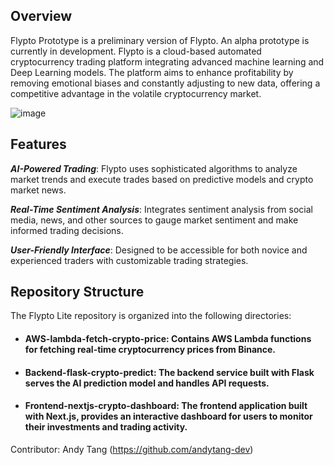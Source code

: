 ## Overview

Flypto Prototype is a preliminary version of Flypto. An alpha prototype is currently in development. Flypto is a cloud-based automated cryptocurrency trading platform integrating advanced machine learning and Deep Learning models. The platform aims to enhance profitability by removing emotional biases and constantly adjusting to new data, offering a competitive advantage in the volatile cryptocurrency market.


![image](https://github.com/user-attachments/assets/5b1f8252-5f87-4f74-a96b-86911e9838d5)


## Features
***AI-Powered Trading***: Flypto uses sophisticated algorithms to analyze market trends and execute trades based on predictive models and crypto market news.

***Real-Time Sentiment Analysis***: Integrates sentiment analysis from social media, news, and other sources to gauge market sentiment and make informed trading decisions.

***User-Friendly Interface***: Designed to be accessible for both novice and experienced traders with customizable trading strategies.

## Repository Structure

The Flypto Lite repository is organized into the following directories:

- #### AWS-lambda-fetch-crypto-price: Contains AWS Lambda functions for fetching real-time cryptocurrency prices from Binance.

- #### Backend-flask-crypto-predict: The backend service built with Flask serves the AI prediction model and handles API requests.

- #### Frontend-nextjs-crypto-dashboard: The frontend application built with Next.js, provides an interactive dashboard for users to monitor their investments and trading activity.








Contributor: Andy Tang (https://github.com/andytang-dev)
